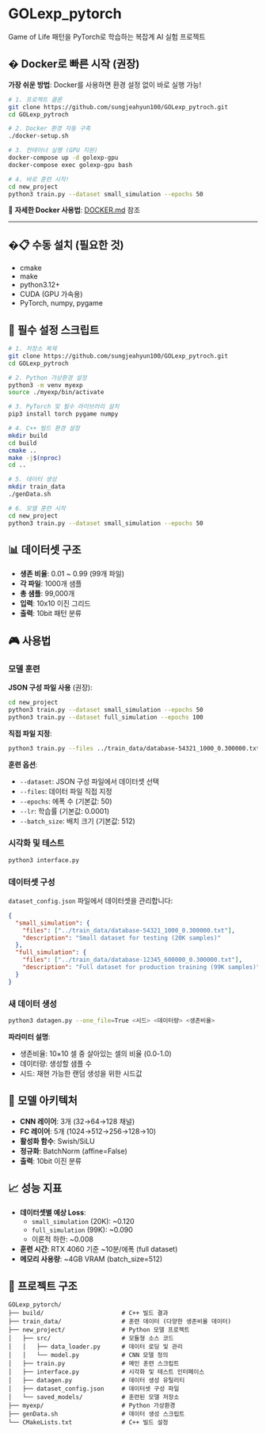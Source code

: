 # GOLexp_pytorch

Game of Life 패턴을 PyTorch로 학습하는 복잡계 AI 실험 프로젝트

## � Docker로 빠른 시작 (권장)

**가장 쉬운 방법**: Docker를 사용하면 환경 설정 없이 바로 실행 가능!

```bash
# 1. 프로젝트 클론
git clone https://github.com/sungjeahyun100/GOLexp_pytroch.git
cd GOLexp_pytroch

# 2. Docker 환경 자동 구축
./docker-setup.sh

# 3. 컨테이너 실행 (GPU 지원)
docker-compose up -d golexp-gpu
docker-compose exec golexp-gpu bash

# 4. 바로 훈련 시작!
cd new_project
python3 train.py --dataset small_simulation --epochs 50
```

📖 **자세한 Docker 사용법**: [DOCKER.md](DOCKER.md) 참조

---

## �📋 수동 설치 (필요한 것)

- cmake
- make  
- python3.12+
- CUDA (GPU 가속용)
- PyTorch, numpy, pygame

## 🚀 필수 설정 스크립트

```bash
# 1. 저장소 복제
git clone https://github.com/sungjeahyun100/GOLexp_pytroch.git
cd GOLexp_pytroch

# 2. Python 가상환경 설정
python3 -m venv myexp
source ./myexp/bin/activate

# 3. PyTorch 및 필수 라이브러리 설치
pip3 install torch pygame numpy

# 4. C++ 빌드 환경 설정
mkdir build
cd build
cmake ..
make -j$(nproc)
cd ..

# 5. 데이터 생성
mkdir train_data
./genData.sh

# 6. 모델 훈련 시작
cd new_project
python3 train.py --dataset small_simulation --epochs 50
```

## 📊 데이터셋 구조

- **생존 비율**: 0.01 ~ 0.99 (99개 파일)
- **각 파일**: 1000개 샘플
- **총 샘플**: 99,000개
- **입력**: 10x10 이진 그리드
- **출력**: 10bit 패턴 분류

## 🎮 사용법

### 모델 훈련

**JSON 구성 파일 사용** (권장):
```bash
cd new_project
python3 train.py --dataset small_simulation --epochs 50
python3 train.py --dataset full_simulation --epochs 100
```

**직접 파일 지정**:
```bash
python3 train.py --files ../train_data/database-54321_1000_0.300000.txt --epochs 30
```

**훈련 옵션**:
- `--dataset`: JSON 구성 파일에서 데이터셋 선택
- `--files`: 데이터 파일 직접 지정
- `--epochs`: 에폭 수 (기본값: 50)
- `--lr`: 학습률 (기본값: 0.0001)
- `--batch_size`: 배치 크기 (기본값: 512)

### 시각화 및 테스트
```bash
python3 interface.py
```
### 데이터셋 구성

`dataset_config.json` 파일에서 데이터셋을 관리합니다:

```json
{
  "small_simulation": {
    "files": ["../train_data/database-54321_1000_0.300000.txt"],
    "description": "Small dataset for testing (20K samples)"
  },
  "full_simulation": {
    "files": ["../train_data/database-12345_600000_0.300000.txt"],
    "description": "Full dataset for production training (99K samples)"
  }
}
```

### 새 데이터 생성
```bash
python3 datagen.py --one_file=True <시드> <데이터량> <생존비율>
```
**파라미터 설명**:
- 생존비율: 10×10 셀 중 살아있는 셀의 비율 (0.0-1.0)
- 데이터량: 생성할 샘플 수
- 시드: 재현 가능한 랜덤 생성을 위한 시드값

## 🧠 모델 아키텍처

- **CNN 레이어**: 3개 (32→64→128 채널)
- **FC 레이어**: 5개 (1024→512→256→128→10)
- **활성화 함수**: Swish/SiLU
- **정규화**: BatchNorm (affine=False)
- **출력**: 10bit 이진 분류

## 📈 성능 지표

- **데이터셋별 예상 Loss**:
  - `small_simulation` (20K): ~0.120
  - `full_simulation` (99K): ~0.090
  - 이론적 하한: ~0.008
- **훈련 시간**: RTX 4060 기준 ~10분/에폭 (full dataset)
- **메모리 사용량**: ~4GB VRAM (batch_size=512)

## 📁 프로젝트 구조

```
GOLexp_pytorch/
├── build/                      # C++ 빌드 결과
├── train_data/                 # 훈련 데이터 (다양한 생존비율 데이터)
├── new_project/                # Python 모델 프로젝트
│   ├── src/                    # 모듈형 소스 코드
│   │   ├── data_loader.py      # 데이터 로딩 및 관리
│   │   └── model.py            # CNN 모델 정의
│   ├── train.py                # 메인 훈련 스크립트
│   ├── interface.py            # 시각화 및 테스트 인터페이스
│   ├── datagen.py              # 데이터 생성 유틸리티
│   ├── dataset_config.json     # 데이터셋 구성 파일
│   └── saved_models/           # 훈련된 모델 저장소
├── myexp/                      # Python 가상환경
├── genData.sh                  # 데이터 생성 스크립트
└── CMakeLists.txt              # C++ 빌드 설정
```




